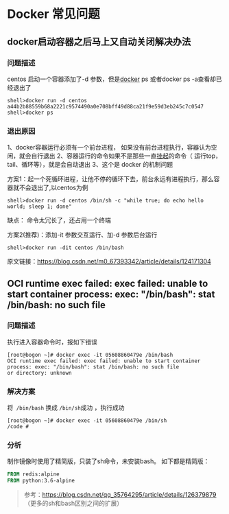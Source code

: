 # Docker 常见问题

## docker启动容器之后马上又自动关闭解决办法

### 问题描述



centos 启动一个容器添加了-d 参数，但是[docker](https://so.csdn.net/so/search?q=docker&spm=1001.2101.3001.7020) ps 或者docker ps -a查看却已经退出了

```shell
shell>docker run -d centos
a44b2b88559b68a2221c9574490a0e708bff49d88ca21f9e59d3eb245c7c0547
shell>docker ps
```

### 退出原因

1、docker容器运行必须有一个前台进程， 如果没有前台进程执行，容器认为空闲，就会自行退出
2、容器运行的命令如果不是那些一直[挂起](https://so.csdn.net/so/search?q=%E6%8C%82%E8%B5%B7&spm=1001.2101.3001.7020)的命令（ 运行top，tail、循环等），就是会自动退出
3、这个是 docker 的机制问题



方案1：起一个死循环进程，让他不停的循环下去，前台永远有进程执行，那么容器就不会退出了,以centos为例

```shell
shell>docker run -d centos /bin/sh -c "while true; do echo hello world; sleep 1; done"
```

缺点： 命令太冗长了，还占用一个终端

方案2(推荐)：添加-it 参数交互运行、加-d 参数后台运行

```shell
shell>docker run -dit centos /bin/bash
```


原文链接：https://blog.csdn.net/m0_67393342/article/details/124171304



## OCI runtime exec failed: exec failed: unable to start container process: exec: "/bin/bash": stat /bin/bash: no such file

### 问题描述

执行进入容器命令时，报如下错误

```
[root@bogon ~]# docker exec -it 05608860479e /bin/bash
OCI runtime exec failed: exec failed: unable to start container process: exec: "/bin/bash": stat /bin/bash: no such file                                or directory: unknown
```

### 解决方案

将` /bin/bash` 换成 `/bin/sh`成功 ，执行成功

```shell
[root@bogon ~]# docker exec -it 05608860479e /bin/sh
/code #
```

### 分析

制作镜像时使用了精简版，只装了sh命令，未安装bash。
如下都是精简版：

```dockerfile
FROM redis:alpine 
FROM python:3.6-alpine
```

> 参考：https://blog.csdn.net/qq_35764295/article/details/126379879 （更多的sh和bash区别之间的扩展）